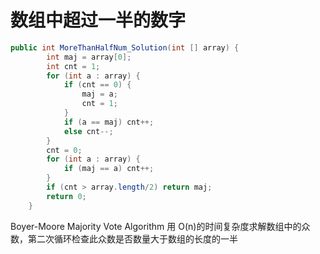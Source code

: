 # 数组中超过一半的数字

```java
public int MoreThanHalfNum_Solution(int [] array) {
        int maj = array[0];
        int cnt = 1;
        for (int a : array) {
            if (cnt == 0) {
                maj = a;
                cnt = 1;
            }
            if (a == maj) cnt++;
            else cnt--;
        }
        cnt = 0;
        for (int a : array) {
            if (maj == a) cnt++;
        }
        if (cnt > array.length/2) return maj;
        return 0;
    }
```

Boyer-Moore Majority Vote Algorithm 用 O(n)的时间复杂度求解数组中的众数，第二次循环检查此众数是否数量大于数组的长度的一半

